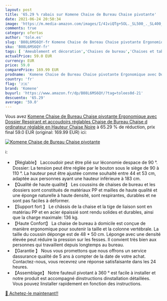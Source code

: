 ```yaml
---
layout: post
title: '65.29 % rabais sur Komene Chaise de Bureau Chaise pivotante'
date: 2021-06-24 20:50:34
image: 'https://m.media-amazon.com/images/I/41viQTg+5OL._SL500_._SL400_.jpg'
comments: true
category: ofertas
author: 'tole.es'
slug: 'B08L6MS6QY-fr Komene Chaise de Bureau Chaise pivotante Ergonomique avec...'
sku: 'B08L6MS6QY-fr'
tags: [ 'Ameublement et décoration','Chaises de bureau','Chaises et tabourets de bureau','Cuisine et Maison','Meubles','Meubles de bureau','komene', ]
actualPrice: 59.0 EUR
currency: EUR
price: 59.0
comparePrice: 169.99 EUR
prodname: 'Komene Chaise de Bureau Chaise pivotante Ergonomique avec Dossier Respirant et accoudoirs réglables Chaise de Bureau Chaise d ordinateur réglable en Hauteur Chaise Noire'
country: 'fr'
flag: '🇫🇷'
brand: 'Komene'
buyurl: 'https://www.amazon.fr/dp/B08L6MS6QY/?tag=tolees0d-21'
descuento: '65.29'
average: '59.0'
---
```


Vous avez [Komene Chaise de Bureau Chaise pivotante Ergonomique avec Dossier Respirant et accoudoirs réglables Chaise de Bureau Chaise d ordinateur réglable en Hauteur Chaise Noire](https://www.amazon.fr/dp/B08L6MS6QY/?tag=tolees0d-21)  à  65.29 % de réduction, prix final  59.0 EUR (original: 169.99 EUR) ici:

[![Komene Chaise de Bureau Chaise pivotante](https://m.media-amazon.com/images/I/41viQTg+5OL._SL500_._SL400_.jpg)](https://www.amazon.fr/dp/B08L6MS6QY/?tag=tolees0d-21)

ℹ️:

- 【Réglable】 Laccoudoir peut être plié sur léconomie despace de 90 °. Dossier: La tension peut être réglée par le bouton sous le siège de 90 à 110 °. La hauteur peut être ajustée comme souhaité entre 44 et 53 cm, adaptée aux personnes ayant une hauteur inférieure à 183 cm.
- 【Qualité de haute qualité】 Les coussins de chaises de bureau et les dossiers sont constitués de matériaux PP et mailles de haute qualité et une éponge naturelle à haute densité, sont respirantes, durables et ne sont pas faciles à déformer.
- 【Support fort 】 Le châssis de la chaise et la tige de liaison sont en matériau PP et en acier épaissié sont rendu solides et durables, ainsi que la charge maximale: 136 kg.
- 【Haute Confort】 La chaise de bureau à domicile est conçue de manière ergonomique pour soutenir la taille et la colonne vertébrale. La taille du coussin déponge est de 48 * 50 cm. Léponge avec une densité élevée peut réduire la pression sur les fesses. Il convient très bien aux personnes qui travaillent depuis longtemps au bureau.
- 【Garantie 】 Nous vous promettons que nous offrons un service dassurance qualité de 5 ans à compter de la date de votre achat. Contactez-nous, vous recevrez une réponse satisfaisante dans les 24 heures.
- 【Assemblage】 Notre fauteuil pivotant à 360 ° est facile à installer et notre produit est accompagné dinstructions dinstallation détaillées. Vous pouvez linstaller rapidement en fonction des instructions.

[🛒 Achetez-le maintenant!!](https://www.amazon.fr/dp/B08L6MS6QY/?tag=tolees0d-21)
